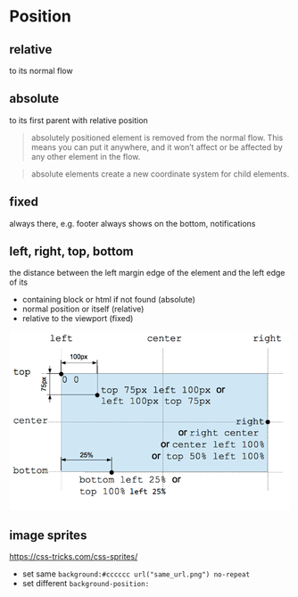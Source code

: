 Position
================

## relative 

to its normal flow

## absolute

to its first parent with relative position

> absolutely positioned element is removed from the normal flow. This means you can put it anywhere, and it won’t affect or be affected by any other element in the flow. 

> absolute elements create a new coordinate system for child elements. 

## fixed

always there, e.g. footer always shows on the bottom, notifications


## left, right, top, bottom

the distance between the left margin edge of the element and the left edge of its 

- containing block or html if not found (absolute)
- normal position or itself (relative)
- relative to the viewport (fixed)

![position diagram](position_type.png)

## image sprites

https://css-tricks.com/css-sprites/

- set same `background:#cccccc url("same_url.png") no-repeat`
- set different `background-position:`